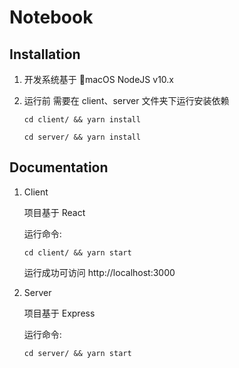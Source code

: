 # Notebook

## Installation

1.  开发系统基于 macOS NodeJS v10.x
2.  运行前 需要在 client、server 文件夹下运行安装依赖

        cd client/ && yarn install

        cd server/ && yarn install

## Documentation

1.  Client

    项目基于 React

    运行命令:

        cd client/ && yarn start

    运行成功可访问 http://localhost:3000

2.  Server

    项目基于 Express

    运行命令:

        cd server/ && yarn start
